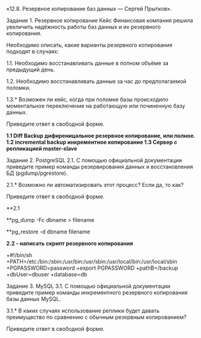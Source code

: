 «12.8. Резервное копирование баз данных — Сергей Прытков».

Задание 1. Резервное копирование
Кейс
Финансовая компания решила увеличить надёжность работы баз данных и их резервного копирования.

Необходимо описать, какие варианты резервного копирования подходят в случаях:

1.1. Необходимо восстанавливать данные в полном объёме за предыдущий день.

1.2. Необходимо восстанавливать данные за час до предполагаемой поломки.

1.3.* Возможен ли кейс, когда при поломке базы происходило моментальное переключение на работающую или починенную базу данных.

Приведите ответ в свободной форме.

**1.1 Diff Backup дифиреницальное резервное копирование, или полное.
  1.2 incremental backup инкрементное копирование
  1.3 Сервер с репликацией master-slave**

Задание 2. PostgreSQL
2.1. С помощью официальной документации приведите пример команды резервирования данных и восстановления БД (pgdump/pgrestore).

2.1.* Возможно ли автоматизировать этот процесс? Если да, то как?

Приведите ответ в свободной форме.

**2.1  
  
  **pg_dump -Fc dbname > filename

  **pg_restore -d dbname filename


**2.2 - написать скрипт резервного копирования**


+#!/bin/sh
+PATH=/etc:/bin:/sbin:/usr/bin:/usr/sbin:/usr/local/bin:/usr/local/sbin
+PGPASSWORD=password
+export PGPASSWORD
+pathB=/backup
+dbUser=dbuser
+database=db



Задание 3. MySQL
3.1. С помощью официальной документации приведите пример команды инкрементного резервного копирования базы данных MySQL.

3.1.* В каких случаях использование реплики будет давать преимущество по сравнению с обычным резервным копированием?

Приведите ответ в свободной форме.


